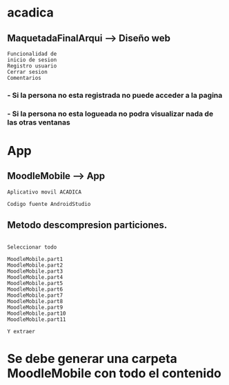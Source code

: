 # acadica

## MaquetadaFinalArqui --> Diseño web

```
Funcionalidad de 
inicio de sesion
Registro usuario
Cerrar sesion
Comentarios
```

### - Si la persona no esta registrada no puede acceder a la pagina
### - Si la persona no esta logueada no podra visualizar nada de las otras ventanas

# App

## MoodleMobile --> App

```
Aplicativo movil ACADICA

Codigo fuente AndroidStudio
```
## Metodo descompresion particiones.

```

Seleccionar todo

MoodleMobile.part1
MoodleMobile.part2
MoodleMobile.part3
MoodleMobile.part4
MoodleMobile.part5
MoodleMobile.part6
MoodleMobile.part7
MoodleMobile.part8
MoodleMobile.part9
MoodleMobile.part10
MoodleMobile.part11

Y extraer 
```

# Se debe generar una carpeta MoodleMobile con todo el contenido 
